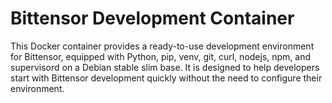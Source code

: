 # Bittensor Development Container

This Docker container provides a ready-to-use development environment for Bittensor, equipped with Python, pip, venv, git, curl, nodejs, npm, and supervisord on a Debian stable slim base. It is designed to help developers start with Bittensor development quickly without the need to configure their environment.